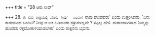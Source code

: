 +++
title = "28 ಆರು ನೀವ್"

+++
28. `ಈ ನಡು ರಾತ್ರಿಯಲ್ಲಿ ಯಾರು ನೀವು'  ಎಂದಾಗ `ನಾವು ಪಾಂಡವರು' ಎಂದು ಉತ್ತರಿಸಿದರು. `ಏನು ಕಾರಣದಿಂದ ಬಂದಿರಿ? ನೀವು ಆ ಬಕ ಹಿಡಿಂಬಕರ ಶತ್ರುಗಳಲ್ಲವೇ ? ತಪ್ಪಿಲ್ಲ ಹೇಳಿ. ದುರಾಚಾರಿಗಳಾದ ನಿಮ್ಮನ್ನು ಹೊಡೆದು  ರಕ್ತದೋಕುಳಿಯಾಡಬೇಕು'  ಎಂದು ರಾಕ್ಷಸನು ಬೈದನು.